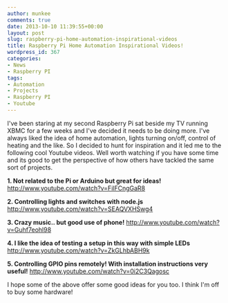 ```yaml
---
author: munkee
comments: true
date: 2013-10-10 11:39:55+00:00
layout: post
slug: raspberry-pi-home-automation-inspirational-videos
title: Raspberry Pi Home Automation Inspirational Videos!
wordpress_id: 367
categories:
- News
- Raspberry PI
tags:
- Automation
- Projects
- Raspberry PI
- Youtube
---
```


I've been staring at my second Raspberry Pi sat beside my TV running XBMC for a few weeks and I've decided it needs to be doing more. I've always liked the idea of home automation, lights turning on/off, control of heating and the like. So I decided to hunt for inspiration and it led me to the following cool Youtube videos. Well worth watching if you have some time and its good to get the perspective of how others have tackled the same sort of projects.

**1. Not related to the Pi or Arduino but great for ideas!**
http://www.youtube.com/watch?v=FilFCngGaR8

**2. Controlling lights and switches with node.js**
http://www.youtube.com/watch?v=SEAQVXHSwg4

**3. Crazy music.. but good use of phone!**
http://www.youtube.com/watch?v=Guhf7eohl98

**4. I like the idea of testing a setup in this way with simple LEDs**
http://www.youtube.com/watch?v=ZkGLhbABH9k

**5. Controlling GPIO pins remotely! With installation instructions very useful!**
http://www.youtube.com/watch?v=0i2C3Qagosc


I hope some of the above offer some good ideas for you too. I think I'm off to buy some hardware!
